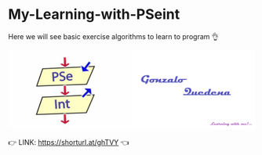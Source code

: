 # My-Learning-with-PSeint
Here we will see basic exercise algorithms to learn to program 👌

![banner-Pseint](https://raw.githubusercontent.com/GonzaloQuedena/GonzaloQuedena/main/src/pseint-banner.png)

👉 LINK: https://shorturl.at/ghTVY 👈
